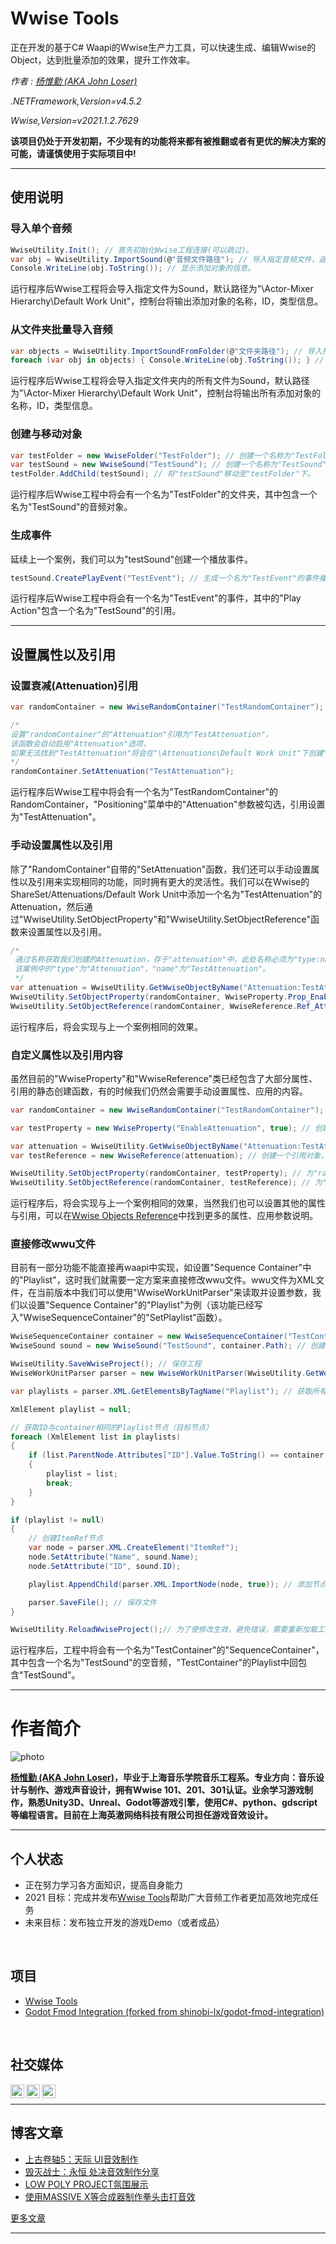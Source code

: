 # Wwise Tools
正在开发的基于C# Waapi的Wwise生产力工具，可以快速生成、编辑Wwise的Object，达到批量添加的效果，提升工作效率。

*作者 : [杨惟勤 (AKA John Loser)](https://losersworldindustries.com/john-yang)*

*.NETFramework,Version=v4.5.2*

*Wwise,Version=v2021.1.2.7629*

**该项目仍处于开发初期，不少现有的功能将来都有被推翻或者有更优的解决方案的可能，请谨慎使用于实际项目中!**
___

## 使用说明
### 导入单个音频
```csharp
WwiseUtility.Init(); // 首先初始化Wwise工程连接(可以跳过)。
var obj = WwiseUtility.ImportSound(@"音频文件路径"); // 导入指定音频文件，返回"WwiseObject"。
Console.WriteLine(obj.ToString()); // 显示添加对象的信息。
```

运行程序后Wwise工程将会导入指定文件为Sound，默认路径为"\Actor-Mixer Hierarchy\Default Work Unit"，控制台将输出添加对象的名称，ID，类型信息。

### 从文件夹批量导入音频
```csharp
var objects = WwiseUtility.ImportSoundFromFolder(@"文件夹路径"); // 导入指定文件夹内的音频，返回"List<WwiseObject>"。
foreach (var obj in objects) { Console.WriteLine(obj.ToString()); } // 显示所有对象信息。
```

运行程序后Wwise工程将会导入指定文件夹内的所有文件为Sound，默认路径为"\Actor-Mixer Hierarchy\Default Work Unit"，控制台将输出所有添加对象的名称，ID，类型信息。

### 创建与移动对象
```csharp
var testFolder = new WwiseFolder("TestFolder"); // 创建一个名称为"TestFolder"的文件夹，默认路径为"\Actor-Mixer Hierarchy\Default Work Unit"。
var testSound = new WwiseSound("TestSound"); // 创建一个名称为"TestSound"的音频对象，默认路径为"\Actor-Mixer Hierarchy\Default Work Unit"。
testFolder.AddChild(testSound); // 将"testSound"移动至"testFolder"下。
```

运行程序后Wwise工程中将会有一个名为"TestFolder"的文件夹，其中包含一个名为"TestSound"的音频对象。

### 生成事件
延续上一个案例，我们可以为"testSound"创建一个播放事件。
```csharp
testSound.CreatePlayEvent("TestEvent"); // 生成一个名为"TestEvent"的事件播放"testSound"，默认路径为"\Events\Default Work Unit"
```

运行程序后Wwise工程中将会有一个名为"TestEvent"的事件，其中的"Play Action"包含一个名为"TestSound"的引用。
___

## 设置属性以及引用
### 设置衰减(Attenuation)引用
```csharp
var randomContainer = new WwiseRandomContainer("TestRandomContainer"); // 创建一个名为"TestRandomContainer"的RandomContainer，保存在"randomContainer"中。

/* 
设置"randomContainer"的"Attenuation"引用为"TestAttenuation"，
该函数会自动启用"Attenuation"选项，
如果无法找到"TestAttenuation"将会在"\Attenuations\Default Work Unit"下创建"TestAttenuation"。
*/
randomContainer.SetAttenuation("TestAttenuation"); 
```

运行程序后Wwise工程中将会有一个名为"TestRandomContainer"的RandomContainer，"Positioning"菜单中的"Attenuation"参数被勾选，引用设置为"TestAttenuation"。

### 手动设置属性以及引用
除了"RandomContainer"自带的"SetAttenuation"函数，我们还可以手动设置属性以及引用来实现相同的功能，同时拥有更大的灵活性。我们可以在Wwise的ShareSet/Attenuations/Default Work Unit中添加一个名为"TestAttenuation"的Attenuation，然后通过"WwiseUtility.SetObjectProperty"和"WwiseUtility.SetObjectReference"函数来设置属性以及引用。
```csharp
/*
 通过名称获取我们创建的Attenuation，存于"attenuation"中，此处名称必须为"type:name"的格式，
 该案例中的"type"为"Attenuation"，"name"为"TestAttenuation"。
 */
var attenuation = WwiseUtility.GetWwiseObjectByName("Attenuation:TestAttenuation"); 
WwiseUtility.SetObjectProperty(randomContainer, WwiseProperty.Prop_EnableAttenuation(true)); // 启用"Attenuation"。
WwiseUtility.SetObjectReference(randomContainer, WwiseReference.Ref_Attenuation(attenuation)); // 为"randomContainer"添加引用"attenuation"。
```

运行程序后，将会实现与上一个案例相同的效果。

### 自定义属性以及引用内容
虽然目前的"WwiseProperty"和"WwiseReference"类已经包含了大部分属性、引用的静态创建函数，有的时候我们仍然会需要手动设置属性、应用的内容。
```csharp
var randomContainer = new WwiseRandomContainer("TestRandomContainer"); // 创建一个名为"TestRandomContainer"的RandomContainer。

var testProperty = new WwiseProperty("EnableAttenuation", true); // 创建一个属性对象，属性名称为"EnableAttenuation"，值为"true"。

var attenuation = WwiseUtility.GetWwiseObjectByName("Attenuation:TestAttenuation"); // 从Wwise工程中获取名为"TestAttenuation"的"Attenuation"
var testReference = new WwiseReference(attenuation); // 创建一个引用对象，引用"attenuation"

WwiseUtility.SetObjectProperty(randomContainer, testProperty); // 为"randomContainer设置属性"testProperty""。
WwiseUtility.SetObjectReference(randomContainer, testReference); // 为"randomContainer"添加引用"testReference"。
```
运行程序后，将会实现与上一个案例相同的效果，当然我们也可以设置其他的属性与引用，可以在[Wwise Objects Reference](https://www.audiokinetic.com/zh/library/edge/?source=SDK&id=wobjects_index.html)中找到更多的属性、应用参数说明。

### 直接修改wwu文件
目前有一部分功能不能直接再waapi中实现，如设置"Sequence Container"中的"Playlist"，这时我们就需要一定方案来直接修改wwu文件。wwu文件为XML文件，在当前版本中我们可以使用"WwiseWorkUnitParser"来读取并设置参数，我们以设置"Sequence Container"的"Playlist"为例（该功能已经写入"WwiseSequenceContainer"的"SetPlaylist"函数）。
```csharp
WwiseSequenceContainer container = new WwiseSequenceContainer("TestContainer"); // 创建一个Sequence Container
WwiseSound sound = new WwiseSound("TestSound", container.Path); // 创建一个空音频

WwiseUtility.SaveWwiseProject(); // 保存工程
WwiseWorkUnitParser parser = new WwiseWorkUnitParser(WwiseUtility.GetWorkUnitFilePath(container)); // 创建WwiseWorkUnitParser，并获取container的WorkUnit文件

var playlists = parser.XML.GetElementsByTagName("Playlist"); // 获取所有Playlist节点

XmlElement playlist = null;

// 获取ID与container相同的Playlist节点（目标节点）
foreach (XmlElement list in playlists)
{
    if (list.ParentNode.Attributes["ID"].Value.ToString() == container.ID)
    {
        playlist = list;
        break;
    }
}

if (playlist != null)
{
    // 创建ItemRef节点
    var node = parser.XML.CreateElement("ItemRef"); 
    node.SetAttribute("Name", sound.Name);
    node.SetAttribute("ID", sound.ID);

    playlist.AppendChild(parser.XML.ImportNode(node, true)); // 添加节点

    parser.SaveFile(); // 保存文件
}

WwiseUtility.ReloadWwiseProject();// 为了使修改生效，避免错误，需要重新加载工程

```
运行程序后，工程中将会有一个名为"TestContainer"的"SequenceContainer"，其中包含一个名为"TestSound"的空音频，"TestContainer"的Playlist中回包含"TestSound"。

___

# 作者简介
![photo](https://losersworldindustries.com/wp-content/uploads/2021/07/WechatIMG121-1536x583.jpeg)

**[杨惟勤 (AKA John Loser)](https://losersworldindustries.com/john-yang)，毕业于上海音乐学院音乐工程系。专业方向：音乐设计与制作、游戏声音设计，拥有Wwise 101、201、301认证。业余学习游戏制作，熟悉Unity3D、Unreal、Godot等游戏引擎，使用C#、python、gdscript等编程语言。目前在上海英澈网络科技有限公司担任游戏音效设计。**
___

## 个人状态
- 正在努力学习各方面知识，提高自身能力
- 2021 目标：完成并发布[Wwise Tools](https://github.com/johnlsoer/WwiseTools.git)帮助广大音频工作者更加高效地完成任务
- 未来目标：发布独立开发的游戏Demo（或者成品）
<br />

## 项目
* [Wwise Tools](https://github.com/johnlsoer/WwiseTools.git)
* [Godot Fmod Integration (forked from shinobi-lx/godot-fmod-integration)](https://github.com/johnlsoer/godot-fmod-integration.git)
<br />

## 社交媒体
[<img align="left" alt="losersworldindustries.com" width="22px" src="https://cdn.jsdelivr.net/npm/simple-icons@3.13.0/icons/internetexplorer.svg" />][website]
[<img align="left" alt="John Yang | YouTube" width="22px" src="https://cdn.jsdelivr.net/npm/simple-icons@v3/icons/youtube.svg" />][youtube]
[<img align="left" alt="Facebook" width="22px" src="https://cdn.jsdelivr.net/npm/simple-icons@v3/icons/facebook.svg" />][facebook]
<br />
___
## 博客文章
- [上古卷轴5：天际 UI音效制作](https://losersworldindustries.com/%e3%80%8a%e4%b8%8a%e5%8f%a4%e5%8d%b7%e8%bd%b45%ef%bc%9a%e5%a4%a9%e9%99%85%e3%80%8bui%e9%9f%b3%e6%95%88%e5%88%b6%e4%bd%9c/)
- [毁灭战士：永恒 处决音效制作分享](https://losersworldindustries.com/%e3%80%8a%e6%af%81%e7%81%ad%e6%88%98%e5%a3%ab%ef%bc%9a%e6%b0%b8%e6%81%92%e3%80%8b%e5%a4%84%e5%86%b3%e9%9f%b3%e6%95%88%e5%88%b6%e4%bd%9c%e5%88%86%e4%ba%ab/)
- [LOW POLY PROJECT氛围展示](https://losersworldindustries.com/%e3%80%8alow-poly-project%e3%80%8b%e6%b0%9b%e5%9b%b4%e5%b1%95%e7%a4%ba/)
- [使用MASSIVE X等合成器制作拳头击打音效](https://losersworldindustries.com/massive-x-punches/)

[更多文章](http://losersworldindustries.com)
___

[website]: http://losersworldindustries.com
[youtube]: https://www.youtube.com/channel/UCqibrQEeoU5W7Wgq1ngCM_A
[facebook]:https://www.facebook.com/john602724927
